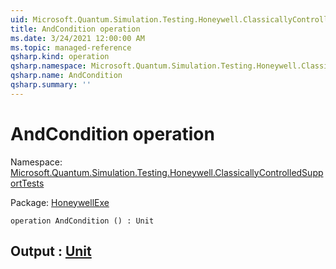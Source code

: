 ```yaml
---
uid: Microsoft.Quantum.Simulation.Testing.Honeywell.ClassicallyControlledSupportTests.AndCondition
title: AndCondition operation
ms.date: 3/24/2021 12:00:00 AM
ms.topic: managed-reference
qsharp.kind: operation
qsharp.namespace: Microsoft.Quantum.Simulation.Testing.Honeywell.ClassicallyControlledSupportTests
qsharp.name: AndCondition
qsharp.summary: ''
---
```


# AndCondition operation

Namespace: [Microsoft.Quantum.Simulation.Testing.Honeywell.ClassicallyControlledSupportTests](xref:Microsoft.Quantum.Simulation.Testing.Honeywell.ClassicallyControlledSupportTests)

Package: [HoneywellExe](https://nuget.org/packages/HoneywellExe)




```qsharp
operation AndCondition () : Unit
```


## Output : [Unit](xref:microsoft.quantum.lang-ref.unit)

